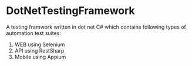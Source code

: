 # DotNetTestingFramework

A testing framwork written in dot net C# which contains following types of automation test suites:
1. WEB using Selenium
2. API using RestSharp
3. Mobile using Appium